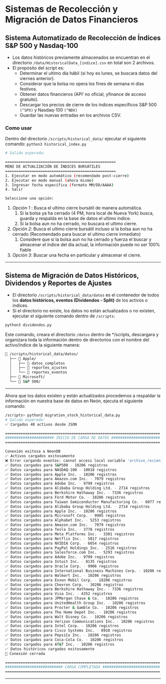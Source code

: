 # Sistemas de Recolección y Migración de Datos Financieros

## Sistema Automatizado de Recolección de Índices S&P 500 y Nasdaq-100

- Los datos históricos previamente almacenados se encuentran en el directorio `/data/HistoricalData_[indice].csv` en total son 2 archivos.
- El propósito del script es:
  - Determinar el ultimo día hábil (si hoy es lunes, se buscara datos del viernes anterior).
  - Considerar que la bolsa no opera los fines de semana ni días festivos.
  - Obtener datos financieros (API’ no oficial, yfinance de acceso gratuito).
  - Descargar los precios de cierre de los índices específicos S&P 500 `(^SPX)` y Nasdaq-100 `(^NDX)`
  - Guardar las nuevas entradas en los archivos CSV.

### Como usar

Dentro del directorio `/scripts/historical_data/` ejecutar el siguiente comando: `python3 historical_index.py`

```bash
# Salida esperada:

==================================================
MENÚ DE ACTUALIZACIÓN DE ÍNDICES BURSÁTILES
==================================================
1. Ejecutar en modo automático (recomendado post-cierre)
2. Ejecutar en modo manual (ahora mismo)
3. Ingresar fecha específica (formato MM/DD/AAAA)
4. Salir

Seleccione una opción:
```

1. _Opción 1_ : Busca el ultimo cierre bursátil de manera automática.
   1. Si la bolsa ya ha cerrado (4 PM, hora local de Nueva York) busca, guarda y respalda en la base de datos el ultimo índice.
   2. Si la bolsa aun no ha cerrado, no buscara el ultimo cierre.
2. _Opción 2_: Busca el ultimo cierre bursátil incluso si la bolsa aun no ha cerrado (Recomendado para buscar el ultimo cierre inmediato)
   1. Considere que si la bolsa aun no ha cerrado y fuerza el buscar y almacenar el índice del día actual, la información puede no ser 100% fiable
3. _Opción 3_: Buscar una fecha en particular y almacenar el cierre.

---

## Sistema de Migración de Datos Históricos, Dividendos y Reportes de Ajustes

- El directorio `/scripts/historical_data/datos` es el contenedor de todos los **datos históricos, eventos (Dividendos - Split)** de los activos o índices.
- Si el directorio no existe, los datos no están actualizados o no existen, ejecutar el siguiente comando dentro de `/scripts`:

```bash
python3 dividendos.py
```

Este comando, creara el directorio `/datos` dentro de \*/scripts, descargara y organizara toda la información dentro de directorios con el nombre del activo/índice de la siguiente manera:

```bash
📁 /scripts/historical_data/datos/
  ├── 📁 Apple/
  │   ├── 📁 datos_completos
  │   ├── 📁 reportes_ajustes
  │   └── 📁 reportes_eventos
  ├── 📁 Microsoft/
  └── 📁 S&P 500/
```

---

Ahora que los datos existen y están actualizados procedemos a respaldar la información en nuestra base de datos en Neón, ejecuta el siguiente comando:

```bash
/scripts> python3 migration_stock_historical_data.py
# Salida esperada:
✅ Cargados 40 activos desde JSON

======================================================================
###################### INICIO DE CARGA DE DATOS ######################
======================================================================

Conexión exitosa a NeonDB
✅ Activos cargados exitosamente
❌ Error cargando eventos: cannot access local variable 'archivo_reciente' where it is not associated with a value
✅ Datos cargados para S&P500 - 10206 registros
✅ Datos cargados para NASDAQ-100 - 10018 registros
✅ Datos cargados para Apple Inc. - 10206 registros
✅ Datos cargados para Amazon.com Inc. - 7079 registros
✅ Datos cargados para Adobe Inc. - 9799 registros
✅ Datos cargados para Alibaba Group Holding Ltd. - 2714 registros
✅ Datos cargados para Berkshire Hathaway Inc. - 7336 registros
✅ Datos cargados para Ford Motor Co. - 10206 registros
✅ Datos cargados para Taiwan Semiconductor Manufacturing Co. - 6977 registros
✅ Datos cargados para Alibaba Group Holding Ltd. - 2714 registros
✅ Datos cargados para Apple Inc. - 10206 registros
✅ Datos cargados para Microsoft Corp. - 9905 registros
✅ Datos cargados para Alphabet Inc. - 5253 registros
✅ Datos cargados para Amazon.com Inc. - 7079 registros
✅ Datos cargados para Tesla Inc. - 3778 registros
✅ Datos cargados para Meta Platforms Inc. - 3301 registros
✅ Datos cargados para Netflix Inc. - 5817 registros
✅ Datos cargados para NVIDIA Corp. - 6654 registros
✅ Datos cargados para PayPal Holdings Inc. - 2516 registros
✅ Datos cargados para Salesforce.com Inc. - 5293 registros
✅ Datos cargados para Adobe Inc. - 9799 registros
✅ Datos cargados para Intuit Inc. - 8135 registros
✅ Datos cargados para Oracle Corp. - 9906 registros
✅ Datos cargados para International Business Machines Corp. - 10206 registros
✅ Datos cargados para Walmart Inc. - 10206 registros
✅ Datos cargados para Exxon Mobil Corp. - 10206 registros
✅ Datos cargados para Chevron Corp. - 10206 registros
✅ Datos cargados para Berkshire Hathaway Inc. - 7336 registros
✅ Datos cargados para Visa Inc. - 4352 registros
✅ Datos cargados para JPMorgan Chase & Co. - 10206 registros
✅ Datos cargados para UnitedHealth Group Inc. - 10206 registros
✅ Datos cargados para Procter & Gamble Co. - 10206 registros
✅ Datos cargados para The Home Depot Inc. - 10206 registros
✅ Datos cargados para Walt Disney Co. - 10206 registros
✅ Datos cargados para Verizon Communications Inc. - 10206 registros
✅ Datos cargados para Intel Corp. - 10206 registros
✅ Datos cargados para Cisco Systems Inc. - 8910 registros
✅ Datos cargados para PepsiCo Inc. - 10206 registros
✅ Datos cargados para Coca-Cola Co. - 10206 registros
✅ Datos cargados para AT&T Inc. - 10206 registros
✅ Datos históricos cargados exitosamente
🔌 Conexión cerrada

======================================================================
########################## CARGA COMPLETADA ##########################
======================================================================
```

---
